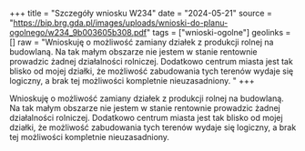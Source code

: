 +++
title = "Szczegóły wniosku W234"
date = "2024-05-21"
source = "https://bip.brg.gda.pl/images/uploads/wnioski-do-planu-ogolnego/w234_9b003605b308.pdf"
tags = ["wnioski-ogolne"]
geolinks = []
raw = "Wnioskuję o możliwość zamiany działek z produkcji rolnej na budowlaną. Na tak małym obszarze nie jestem w stanie rentownie prowadzic żadnej działalności rolniczej. Dodatkowo centrum miasta jest tak blisko od mojej działki, że możliwość zabudowania tych terenów wydaje się logiczny, a brak tej możliwości kompletnie nieuzasadniony. "
+++

Wnioskuję o możliwość zamiany działek z produkcji rolnej na budowlaną. Na tak
małym obszarze nie jestem w stanie rentownie prowadzic żadnej działalności rolniczej.
Dodatkowo centrum miasta jest tak blisko od mojej działki, że możliwość zabudowania tych
terenów wydaje się logiczny, a brak tej możliwości kompletnie nieuzasadniony.



